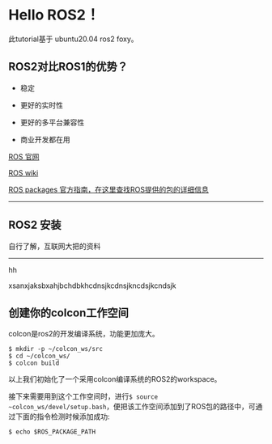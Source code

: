 # Hello ROS2！

此tutorial基于 ubuntu20.04 ros2 foxy。





## ROS2对比ROS1的优势？

- 稳定

- 更好的实时性
- 更好的多平台兼容性
- 商业开发都在用



[ROS 官网](https://ros.org/)

[ROS wiki](http://wiki.ros.org/)

[ROS packages 官方指南，在这里查找ROS提供的包的详细信息](https://index.ros.org/)

---



## ROS2 安装

自行了解，互联网大把的资料

---



hh



xsanxjaksbxahjbchdbkhcdnsjkcdnsjkncdsjkcndsjk

## 创建你的colcon工作空间

colcon是ros2的开发编译系统，功能更加庞大。

```
$ mkdir -p ~/colcon_ws/src       
$ cd ~/colcon_ws/
$ colcon build
```

以上我们初始化了一个采用colcon编译系统的ROS2的workspace。



接下来需要用到这个工作空间时，进行`$ source ~colcon_ws/devel/setup.bash`，便把该工作空间添加到了ROS包的路径中，可通过下面的指令检测时候添加成功:

```
$ echo $ROS_PACKAGE_PATH
```





